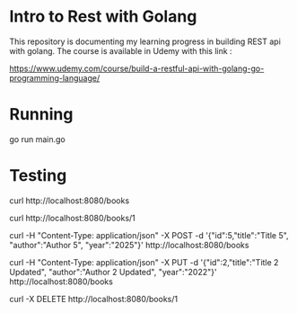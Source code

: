 # Intro to Rest with Golang

This repository is documenting my learning progress in building REST api with golang. The course is available in Udemy with this link :

https://www.udemy.com/course/build-a-restful-api-with-golang-go-programming-language/



# Running

go run main.go


# Testing

curl http://localhost:8080/books

curl http://localhost:8080/books/1

curl -H "Content-Type: application/json" -X POST -d '{"id":5,"title":"Title 5", "author":"Author 5", "year":"2025"}' http://localhost:8080/books

curl -H "Content-Type: application/json" -X PUT -d '{"id":2,"title":"Title 2 Updated", "author":"Author 2 Updated", "year":"2022"}' http://localhost:8080/books

curl -X DELETE http://localhost:8080/books/1
